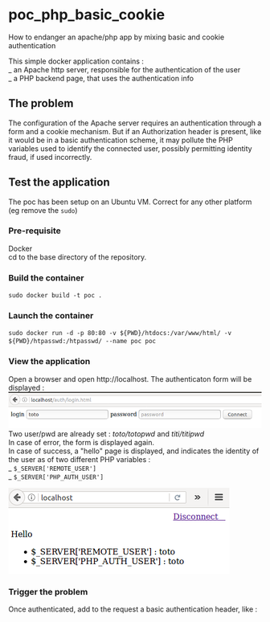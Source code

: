 # poc_php_basic_cookie
How to endanger an apache/php app by mixing basic and cookie authentication

This simple docker application contains :  
_ an Apache http server, responsible for the authentication of the user  
_ a PHP backend page, that uses the authentication info  

## The problem
The configuration of the Apache server requires an authentication through a form and a cookie mechanism. But if an Authorization header is present, like it would be in a basic authentication scheme, it may pollute the PHP variables used to identify the connected user, possibly permitting identity fraud, if used incorrectly.

## Test the application
The poc has been setup on an Ubuntu VM. Correct for any other platform (eg remove the `sudo`)

### Pre-requisite
Docker  
cd to the base directory of the repository.

### Build the container
```
sudo docker build -t poc .
```

### Launch the container
```
sudo docker run -d -p 80:80 -v ${PWD}/htdocs:/var/www/html/ -v ${PWD}/htpasswd:/htpasswd/ --name poc poc
```

### View the application
Open a browser and open http://localhost. The authenticaton form will be displayed :
![Alt text](docs/login.png?raw=true "Login page")
Two user/pwd are already set : _toto/totopwd_ and _titi/titipwd_  
In case of error, the form is displayed again.  
In case of success, a "hello" page is displayed, and indicates the identity of the user as of two different PHP variables :  
_ `$_SERVER['REMOTE_USER']`  
_ `$_SERVER['PHP_AUTH_USER']`  

![Alt text](docs/logged.png?raw=true "Authenticated page")

### Trigger the problem
Once authenticated, add to the request a basic authentication header, like :  
```
```


